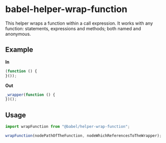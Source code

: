 # babel-helper-wrap-function

This helper wraps a function within a call expression. It works with any function: statements, expressions and methods; both named and anonymous.

## Example

**In**

```js
(function () {
}());
```

**Out**

```js
_wrapper(function () {
})();
```

## Usage

```js
import wrapFunction from "@babel/helper-wrap-function";

wrapFunction(nodePathOfTheFunction, nodeWhichReferencesToTheWrapper);
```
